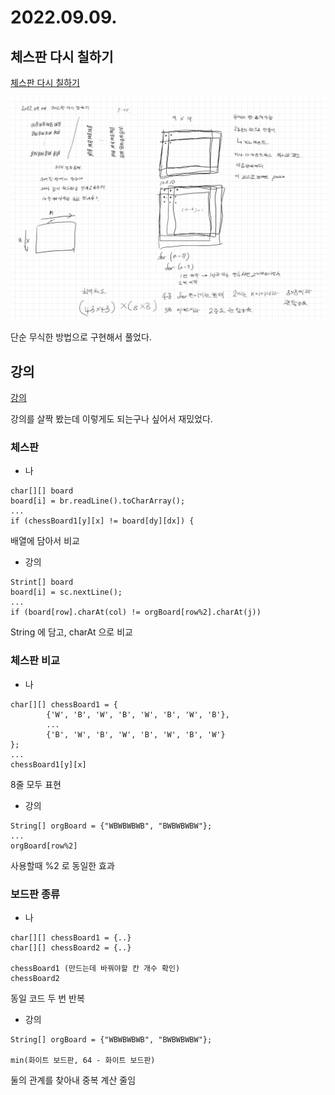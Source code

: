# 2022.09.09.

## 체스판 다시 칠하기

[체스판 다시 칠하기](https://www.acmicpc.net/problem/1018)

![풀이 과정](TIL-19.jpg)

단순 무식한 방법으로 구현해서 풀었다.

## 강의

[강의](https://www.youtube.com/watch?v=QQUb4b6iWSw)

강의를 살짝 봤는데 이렇게도 되는구나 싶어서 재밌었다.

### 체스판

* 나

```
char[][] board
board[i] = br.readLine().toCharArray();
...
if (chessBoard1[y][x] != board[dy][dx]) {
```

배열에 담아서 비교

* 강의

```
Strint[] board
board[i] = sc.nextLine();
...
if (board[row].charAt(col) != orgBoard[row%2].charAt(j))
```

String 에 담고, charAt 으로 비교

### 체스판 비교

* 나

```
char[][] chessBoard1 = {
        {'W', 'B', 'W', 'B', 'W', 'B', 'W', 'B'},
        ...
        {'B', 'W', 'B', 'W', 'B', 'W', 'B', 'W'}
};
...
chessBoard1[y][x]
```

8줄 모두 표현

* 강의

```
String[] orgBoard = {"WBWBWBWB", "BWBWBWBW"};
...
orgBoard[row%2]
```

사용할때 %2 로 동일한 효과

### 보드판 종류

* 나

```
char[][] chessBoard1 = {..}
char[][] chessBoard2 = {..}

chessBoard1 (만드는데 바꿔야할 칸 개수 확인)
chessBoard2
```

동일 코드 두 번 반복

* 강의

```
String[] orgBoard = {"WBWBWBWB", "BWBWBWBW"};

min(화이트 보드판, 64 - 화이트 보드판)
```

둘의 관계를 찾아내 중복 계산 줄임
